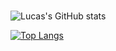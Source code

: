 ### 


![Lucas's GitHub stats](https://github-readme-stats.vercel.app/api?username=deflucaseng&show_icons=true&theme=radical)





[![Top Langs](https://github-readme-stats.vercel.app/api/top-langs/?username=deflucaseng&layout=pie)](https://github.com/deflucaseng/github-readme-stats)
<!--
**deflucaseng/deflucaseng** is a ✨ _special_ ✨ repository because its `README.md` (this file) appears on your GitHub profile.

Here are some ideas to get you started:

- 🔭 I’m currently working on ...
- 🌱 I’m currently learning ...
- 👯 I’m looking to collaborate on ...
- 🤔 I’m looking for help with ...
- 💬 Ask me about ...
- 📫 How to reach me: ...
- 😄 Pronouns: ...
- ⚡ Fun fact: ...
-->
